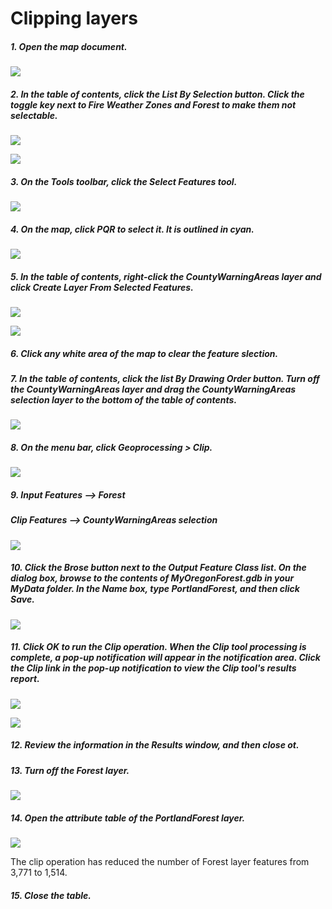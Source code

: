 # Clipping layers

##### 1. Open the map document.

![](./img/ArcGis-18b-01.png)

##### 2. In the table of contents, click the List By Selection button. Click the toggle key next to Fire Weather Zones and Forest to make them not selectable.

![](./img/ArcGis-18b-02-1.png)

![](./img/ArcGis-18b-02-2.png)

##### 3. On the Tools toolbar, click the Select Features tool.

![](./img/ArcGis-18b-03.png)

##### 4. On the map, click PQR to select it. It is outlined in cyan.

![](./img/ArcGis-18b-04.png)

##### 5. In the table of contents, right-click the CountyWarningAreas layer and click Create Layer From Selected Features.

![](./img/ArcGis-18b-05-1.png)

![](./img/ArcGis-18b-05-2.png)

##### 6. Click any white area of the map to clear the feature slection.

##### 7. In the table of contents, click the list By Drawing Order button. Turn off the CountyWarningAreas layer and drag the CountyWarningAreas selection layer to the bottom of the table of contents.

![](./img/ArcGis-18b-07.png)

##### 8. On the menu bar, click Geoprocessing > Clip.

![](./img/ArcGis-18b-08.png)

##### 9. Input Features --> Forest
##### Clip Features --> CountyWarningAreas selection

![](./img/ArcGis-18b-09.png)

##### 10. Click the Brose button next to the Output Feature Class list. On the dialog box, browse to the contents of MyOregonForest.gdb in your MyData folder. In the Name box, type PortlandForest, and then click Save.

![](./img/ArcGis-18b-10.png)

##### 11. Click OK to run the Clip operation. When the Clip tool processing is complete, a pop-up notification will appear in the notification area. Click the Clip link in the pop-up notification to view the Clip tool's results report.

![](./img/ArcGis-18b-11-1.png)

![](./img/ArcGis-18b-11-2.png)

##### 12. Review the information in the Results window, and then close ot.

##### 13. Turn off the Forest layer.

![](./img/ArcGis-18b-13.png)

##### 14. Open the attribute table of the PortlandForest layer.

![](./img/ArcGis-18b-14.png)

The clip operation has reduced the number of Forest layer features from 3,771 to 1,514.

##### 15. Close the table.





